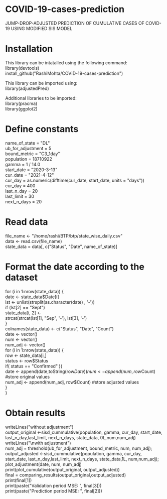 # COVID-19-cases-prediction
JUMP-DROP-ADJUSTED PREDICTION OF CUMULATIVE CASES OF COVID-19 USING MODIFIED SIS MODEL

# Installation
This library can be intatalled using the following command:  
library(devtools)  
install_github("RashiMohta/COVID-19-cases-prediction")  

This library can be imported using:  
library(adjustedPred)  

Additional libraries to be imported:  
library(pracma)  
library(ggplot2)  

# Define constants
name_of_state = "DL"  
ub_for_adjustment = 5  
bound_metric = "C3_1day"  
population = 18710922  
gamma = 1 / 14.0  
start_date = "2020-3-13"  
cur_date = "2021-4-12"  
cur_day = as.numeric(difftime(cur_date, start_date, units = "days"))  
cur_day  = 400  
last_n_day = 20  
last_limit = 30  
next_n_days = 20  

# Read data
file_name <- "/home/rashi/BTP/btp/state_wise_daily.csv"  
data <- read.csv(file_name)  
state_data = data[, c("Status", "Date", name_of_state)]  

# Format the date according to the dataset
for (i in 1:nrow(state_data)) {  
  date <- state_data$Date[i]  
  lst <- unlist(strsplit(as.character(date) , '-'))  
  if (lst[2] == "Sept")  
    state_data[i, 2] <-  
    strcat(strcat(lst[1], "Sep", '-'), lst[3], '-')  
}  
colnames(state_data) <- c("Status", "Date", "Count")  
date <- vector()  
num <- vector()  
num_adj <- vector()  
for (i in 1:nrow(state_data)) {  
  row <- state_data[i,]  
  status <- row$Status  
  if( status == "Confirmed" ){  
    date <- append(date,toString(row$Date))  
    num <- append(num, row$Count)      #store original values  
    num_adj <- append(num_adj, row$Count) #store adjusted values  
  }  
}  

# Obtain results
writeLines("without adjustment")  
output_original <-sisd_cummulative(population, gamma, cur_day, start_date, last_n_day,last_limit, next_n_days, state_data, 0L,num,num_adj)  
writeLines("\nwith adjustment")  
num_adj = threshold(ub_for_adjustment, bound_metric, num, num_adj);  
output_adjusted <-sisd_cummulative(population, gamma, cur_day, start_date, last_n_day,last_limit, next_n_days, state_data,1L, num,num_adj);  
plot_adjustment(date, num, num_adj)  
print(plot_cumulative(output_original, output_adjusted))  
final = comparing_results(output_original,output_adjusted)  
print(final[1])  
print(paste("Validation period MSE: ", final[3]))  
print(paste("Prediction period MSE: ", final[2]))  

